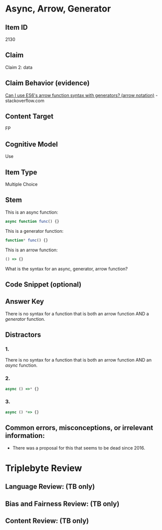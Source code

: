 # Async, Arrow, Generator

## Item ID
2130

## Claim
Claim 2: data

## Claim Behavior (evidence)
[Can I use ES6's arrow function syntax with generators? (arrow notation)](https://stackoverflow.com/questions/27661306/can-i-use-es6s-arrow-function-syntax-with-generators-arrow-notation) - stackoverflow.com

## Content Target
FP

## Cognitive Model
Use

## Item Type
Multiple Choice

## Stem
This is an async function: 
```javascript
async function func() {}
```
This is a generator function:
```javascript
function* func() {}
```
This is an arrow function:
```javascript
() => {}
```

What is the syntax for an async, generator, arrow function?

## Code Snippet (optional)

## Answer Key
There is no syntax for a function that is both an arrow function AND a *generator* function.

## Distractors
### 1.
There is no syntax for a function that is both an arrow function AND an *async* function.

### 2.
```javascript
async () =>* {}
```

### 3.
```javascript
async () *=> {}
```

## Common errors, misconceptions, or irrelevant information:
* There was a proposal for this that seems to be dead since 2016.

# Triplebyte Review

## Language Review: (TB only)

## Bias and Fairness Review: (TB only)

## Content Review: (TB only)
